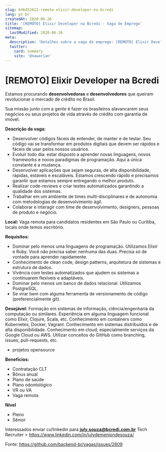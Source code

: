 ```yaml
---
slug: 646452612-remoto-elixir-developer-na-bcredi
lang: pt-br
createdAt: 2020-06-26
title: '[REMOTO] Elixir Developer na Bcredi - Vaga de Emprego'
sitemap:
  lastModified: 2020-06-26
meta:
  description: 'Detalhes sobre a vaga de emprego: [REMOTO] Elixir Developer na Bcredi'
  twitter:
    card: summary
    site: '@nawarian'
---
```


# [REMOTO] Elixir Developer na Bcredi


Estamos procurando **desenvolvedoras** e **desenvolvedores** que queiram revolucionar o mercado de crédito no Brasil.

Sua missão junto com a gente é fazer os brasileiros alavancarem seus negócios ou seus projetos de vida através de crédito com garantia de imóvel.


**Descrição da vaga:**
- Desenvolver códigos fáceis de entender, de manter e de testar. Seu código vai se transformar em produtos digitais que devem ser rápidos e fáceis de usar pelos nossos usuários.
- Evoluir todo dia: estar disposto a aprender novas linguagens, novos frameworks e novos paradigmas de programação. Aqui a única constante é a mudança.
- Desenvolver aplicações que sejam seguras, de alta disponibilidade, rápidas, estáveis e escaláveis. Estamos crescendo rápido e precisamos garantir que estamos sempre entregando o melhor produto.
- Realizar code-reviews e criar testes automatizados garantindo a qualidade dos sistemas.
- Trabalhar em um ambiente de times multi-disciplinares e de autonomia com metodologias de desenvolvimento ágil.
- Colaborar e interagir com time de desenvolvimento, designers, pessoas de produto e negócio.

**Local:**
Vaga remota para candidatos residentes em São Paulo ou Curitiba, locais onde temos escritório.

**Requisitos:**
- Dominar pelo menos uma linguagens de programação. Utilizamos Elixir e Ruby. Você não precisa saber nenhuma das duas. Precisa só de vontade para aprender rapidamente.
- Conhecimento de clean code, design patterns, arquitetura de sistemas e estrutura de dados.
- Vivência com testes automatizados que ajudem os sistemas a continuarem flexíveis e adaptáveis.
- Dominar pelo menos um banco de dados relacional. Utilizamos PostgreSQL.
- Se virar bem com alguma ferramenta de versionamento de código (preferencialmente git).

**Desejável:**
Formação em sistemas de informação, ciência/engenharia da computação ou similares.
Experiência em alguma linguagem funcional como Elixir, Clojure, Scala, etc.
Conhecimento em containers como Kubernetes, Docker, Vagrant.
Conhecimento em sistemas distribuídos e de alta disponibilidade.
Conhecimento em cloud, especialmente serviços da Google Cloud ou AWS.
Utilizar conceitos do GitHub como branching, issues, pull-requests, etc.
- projetos opensource

**Benefícios:**
- Contratação CLT
- Bônus anual 
- Plano de saúde 
- Plano odontológico
- VR ou VA
- Vaga remota

**Nível**
- Pleno
- Sênior

Interessados enviar cv/linkedin para **july.souza@bcredi.com.br** 
Tech Recruiter > https://www.linkedin.com/in/julydemenjondesouza/



Fonte: https://github.com/backend-br/vagas/issues/2609
